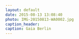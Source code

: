 ```yaml
---
layout: default
date: 2015-08-13 13:08:40
photo: IMG-20150813-WA0002.jpg
caption_header:  
caption: Gaia Berlin
---
```

